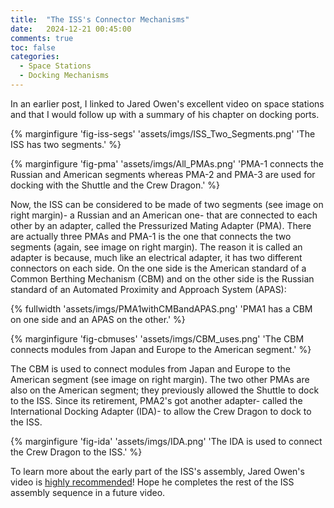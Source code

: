 ```yaml
---
title:  "The ISS's Connector Mechanisms"
date:   2024-12-21 00:45:00
comments: true
toc: false
categories:
  - Space Stations
  - Docking Mechanisms
---
```


In an earlier post, I linked to Jared Owen's excellent video on space stations and that I
would follow up with a summary of his chapter on docking ports.

{% marginfigure 'fig-iss-segs' 'assets/imgs/ISS_Two_Segments.png' 'The ISS has two segments.' %}

{% marginfigure 'fig-pma' 'assets/imgs/All_PMAs.png' 'PMA-1 connects the Russian and American segments whereas PMA-2 and PMA-3 are used for docking with the Shuttle and the Crew Dragon.' %}

Now, the ISS can be considered to be made of two segments (see image on right margin)-
a Russian and an American one- that are connected to each other by an adapter, called
the Pressurized Mating Adapter (PMA). There are actually three PMAs and PMA-1 is the
one that connects the two segments (again, see image on right margin). The reason it is
called an adapter is because, much like an electrical adapter, it has two different connectors on each side.
On the one side is the American standard of a Common Berthing Mechanism (CBM) and on the other side is the
Russian standard of an Automated Proximity and Approach System (APAS):

{% fullwidth 'assets/imgs/PMA1withCMBandAPAS.png' 'PMA1 has a CBM on one side and an APAS on the other.' %}

{% marginfigure 'fig-cbmuses' 'assets/imgs/CBM_uses.png' 'The CBM connects modules from Japan and Europe to the American segment.' %}

The CBM is used to connect modules from Japan and Europe to the American segment (see image on right margin).
The two other PMAs are also on the American segment; they previously allowed the Shuttle to dock to the ISS.
Since its retirement, PMA2's got another adapter- called the International Docking Adapter (IDA)-
to allow the Crew Dragon to dock to the ISS.

{% marginfigure 'fig-ida' 'assets/imgs/IDA.png' 'The IDA is used to connect the Crew Dragon to the ISS.' %}

To learn more about the early part of the ISS's assembly, Jared Owen's video
is [highly recommended](https://angadhn.com/opinions/Post5)! Hope he completes
the rest of the ISS assembly sequence in a future video.
